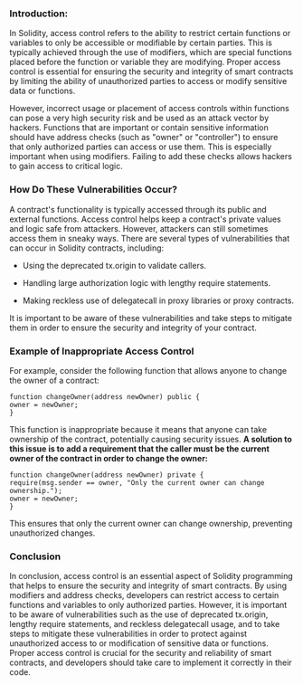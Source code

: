 ### **Introduction:**

In Solidity, access control refers to the ability to restrict certain functions or variables to only be accessible or modifiable by certain parties. This is typically achieved through the use of modifiers, which are special functions placed before the function or variable they are modifying. Proper access control is essential for ensuring the security and integrity of smart contracts by limiting the ability of unauthorized parties to access or modify sensitive data or functions.

However, incorrect usage or placement of access controls within functions can pose a very high security risk and be used as an attack vector by hackers. Functions that are important or contain sensitive information should have address checks (such as "owner" or "controller") to ensure that only authorized parties can access or use them. This is especially important when using modifiers. Failing to add these checks allows hackers to gain access to critical logic.

### **How Do These Vulnerabilities Occur?**

A contract's functionality is typically accessed through its public and external functions. Access control helps keep a contract's private values and logic safe from attackers. However, attackers can still sometimes access them in sneaky ways. There are several types of vulnerabilities that can occur in Solidity contracts, including:

* Using the deprecated tx.origin to validate callers.
    
* Handling large authorization logic with lengthy require statements.
    
* Making reckless use of delegatecall in proxy libraries or proxy contracts.
    

It is important to be aware of these vulnerabilities and take steps to mitigate them in order to ensure the security and integrity of your contract.

### **Example of Inappropriate Access Control**

For example, consider the following function that allows anyone to change the owner of a contract:

```solidity
function changeOwner(address newOwner) public {
owner = newOwner;
}
```

This function is inappropriate because it means that anyone can take ownership of the contract, potentially causing security issues. **A solution to this issue is to add a requirement that the caller must be the current owner of the contract in order to change the owner:**

```solidity
function changeOwner(address newOwner) private {
require(msg.sender == owner, "Only the current owner can change ownership.");
owner = newOwner;
}
```

This ensures that only the current owner can change ownership, preventing unauthorized changes.

### **Conclusion**

In conclusion, access control is an essential aspect of Solidity programming that helps to ensure the security and integrity of smart contracts. By using modifiers and address checks, developers can restrict access to certain functions and variables to only authorized parties. However, it is important to be aware of vulnerabilities such as the use of deprecated tx.origin, lengthy require statements, and reckless delegatecall usage, and to take steps to mitigate these vulnerabilities in order to protect against unauthorized access to or modification of sensitive data or functions. Proper access control is crucial for the security and reliability of smart contracts, and developers should take care to implement it correctly in their code.
